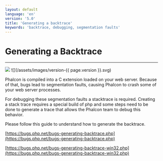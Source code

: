 ```yaml
---
layout: default
language: 'en'
version: '5.0'
title: 'Generating a backtrace'
keywords: 'backtrace, debugging, segmentation faults'
---
```

# Generating a Backtrace
- - -
![](/assets/images/document-status-under-review-red.svg) ![](/assets/images/version-{{ page.version }}.svg)

Phalcon is compiled into a C extension loaded on your web server. Because of that, bugs lead to segmentation faults, causing Phalcon to crash some of your web server processes. 

For debugging these segmentation faults a stacktrace is required. Creating a stack trace requires a special build of php and some steps need to be done to generate a trace that allows the Phalcon team to debug this behavior. 

Please follow this guide to understand how to generate the backtrace.

[https://bugs.php.net/bugs-generating-backtrace.php](https://bugs.php.net/bugs-generating-backtrace.php)

[https://bugs.php.net/bugs-generating-backtrace-win32.php](https://bugs.php.net/bugs-generating-backtrace-win32.php)

